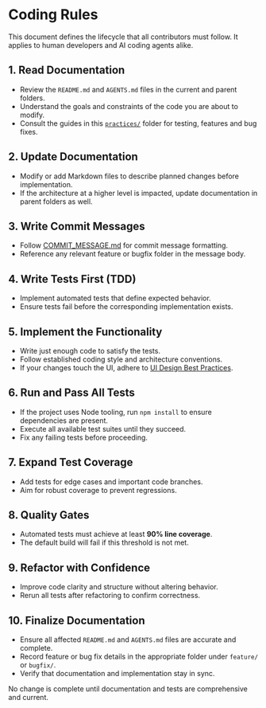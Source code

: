 # Coding Rules

This document defines the lifecycle that all contributors must follow. It applies to human developers and AI coding agents alike.

## 1. Read Documentation
- Review the `README.md` and `AGENTS.md` files in the current and parent folders.
- Understand the goals and constraints of the code you are about to modify.
- Consult the guides in this [`practices/`](.) folder for testing, features and bug fixes.

## 2. Update Documentation
- Modify or add Markdown files to describe planned changes before implementation.
- If the architecture at a higher level is impacted, update documentation in parent folders as well.

## 3. Write Commit Messages
- Follow [COMMIT_MESSAGE.md](COMMIT_MESSAGE.md) for commit message formatting.
- Reference any relevant feature or bugfix folder in the message body.
## 4. Write Tests First (TDD)
- Implement automated tests that define expected behavior.
- Ensure tests fail before the corresponding implementation exists.

## 5. Implement the Functionality
- Write just enough code to satisfy the tests.
- Follow established coding style and architecture conventions.
- If your changes touch the UI, adhere to [UI Design Best Practices](UI.md).

## 6. Run and Pass All Tests
- If the project uses Node tooling, run `npm install` to ensure dependencies are present.
- Execute all available test suites until they succeed.
- Fix any failing tests before proceeding.

## 7. Expand Test Coverage
- Add tests for edge cases and important code branches.
- Aim for robust coverage to prevent regressions.

## 8. Quality Gates
- Automated tests must achieve at least **90% line coverage**.
- The default build will fail if this threshold is not met.

## 9. Refactor with Confidence
- Improve code clarity and structure without altering behavior.
- Rerun all tests after refactoring to confirm correctness.

## 10. Finalize Documentation
- Ensure all affected `README.md` and `AGENTS.md` files are accurate and complete.
- Record feature or bug fix details in the appropriate folder under `feature/` or `bugfix/`.
- Verify that documentation and implementation stay in sync.

No change is complete until documentation and tests are comprehensive and current.
